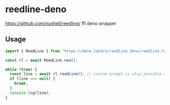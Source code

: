 # reedline-deno

https://github.com/nushell/reedline/ ffi deno wrapper

## Usage

```ts
import { ReedLine } from "https://deno.land/x/reedline_deno/reedline.ts";

const rl = await ReedLine.new();

while (true) {
  const line = await rl.readLine(); // custom prompt is also possible rl.readline("#> ")
  if (line === null) {
    break;
  }
  console.log(line);
}
```
